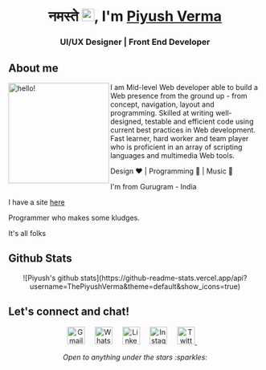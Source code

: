 
<h1 align="center"> नमस्ते <img src="https://github.com/souvikguria98/souvikguria98/raw/master/Hi.gif" width="25" style="max-width:100%;">, I'm <a href="https://itsthepiyush.web.app/" rel="nofollow">Piyush Verma</a></h1>
<h3 align="center">UI/UX Designer | Front End Developer</h3>

 



## About me
<p>
  <img width="200" alt="hello!" align="left" src="https://giffiles.alphacoders.com/956/9562.gif">
</p>
<div>
 <p>
I am Mid-level Web developer able to build a Web presence from the ground up - from concept, navigation, layout and programming. Skilled at writing well-designed, testable and efficient code using current best practices in Web development. Fast learner, hard worker and team player who is proficient in an array of scripting languages and multimedia Web tools.
</p>
</div>


Design ❤️ | Programming 💙 | Music 💚

I'm from Gurugram - India  


I have a site [here](https://itsthepiyush.web.app/)

Programmer who makes some kludges.

It's all folks

## Github Stats
 <p align="center"> 
![Piyush's github stats](https://github-readme-stats.vercel.app/api?username=ThePiyushVerma&theme=default&show_icons=true)
</p>

## Let's connect and chat!

<!-- Social Media linkss -->

 
<p align="center">
    <a href="mailto:verma.piyush9@gmail.com"><img src="https://www.flaticon.com/svg/static/icons/svg/2913/2913990.svg" width="35px" alt="Gmail"></a> &nbsp; &nbsp;
   <a href="https://api.whatsapp.com/send?phone=+919315395856"><img src="https://github.com/Quadrified/Quadrified/blob/master/assets/social_media_svgs/whatsapp-round.svg" width="35px" alt="Whatsapp"></a> &nbsp; &nbsp;
  <a href="https://www.linkedin.com/in/ThePiyushVerma"><img src="https://github.com/Quadrified/Quadrified/blob/master/assets/social_media_svgs/linkedin-round.svg" width="35px" alt="LinkedIn"></a> &nbsp; &nbsp;
  <a href="https://instagram.com/ThePiyushVerma"><img src="https://github.com/Quadrified/Quadrified/blob/master/assets/social_media_svgs/instagram-round.svg" width="35px" alt="Instagram"></a> &nbsp; &nbsp;
  <a href="https://twitter.com/ThePiyushVerma"><img src="https://github.com/Quadrified/Quadrified/blob/master/assets/social_media_svgs/twitter-round.svg" width="35px" alt="Twitter">     </a> &nbsp; &nbsp;
 
</p>

<p align="center">
  <i> Open to anything under the stars :sparkles: </i>
</p>
